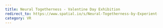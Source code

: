```yaml
---
title: Neural Togetherness - Valentine Day Exhibition
redirect_to: https://www.spatial.io/s/Neural-Togetherness-by-Experient-Art-6404a857f0a902db0d6d5338?share=2119315601862376194
category: VR
---
```

